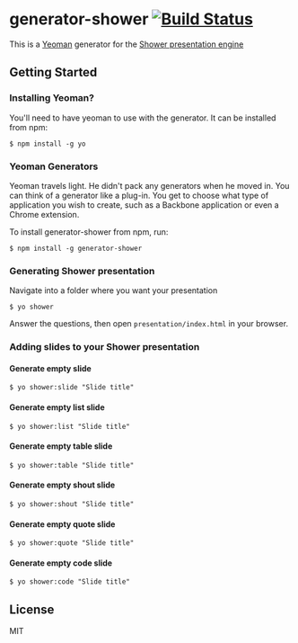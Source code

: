 # generator-shower [![Build Status](https://secure.travis-ci.org/kcherkashin/generator-shower.png?branch=master)](https://travis-ci.org/kcherkashin/generator-shower)
This is a [Yeoman](http://yeoman.io) generator for the [Shower presentation engine](http://shwr.me)

## Getting Started

### Installing Yeoman?

You'll need to have yeoman to use with the generator. It can be installed from npm:

```
$ npm install -g yo
```

### Yeoman Generators

Yeoman travels light. He didn't pack any generators when he moved in. You can think of a generator like a plug-in. You get to choose what type of application you wish to create, such as a Backbone application or even a Chrome extension.

To install generator-shower from npm, run:

```
$ npm install -g generator-shower
```

### Generating Shower presentation
Navigate into a folder where you want your presentation

```
$ yo shower
```

Answer the questions, then open `presentation/index.html` in your browser.

### Adding slides to your Shower presentation
#### Generate empty slide
```
$ yo shower:slide "Slide title"
```

#### Generate empty list slide
```
$ yo shower:list "Slide title"
```

#### Generate empty table slide
```
$ yo shower:table "Slide title"
```

#### Generate empty shout slide
```
$ yo shower:shout "Slide title"
```

#### Generate empty quote slide
```
$ yo shower:quote "Slide title"
```

#### Generate empty code slide
```
$ yo shower:code "Slide title"
```

## License

MIT
